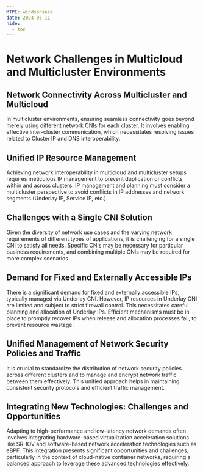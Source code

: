 ```yaml
---
MTPE: windsonsesa
date: 2024-05-11
hide:
  - toc
---
```


# Network Challenges in Multicloud and Multicluster Environments

## Network Connectivity Across Multicluster and Multicloud

In multicluster environments, ensuring seamless connectivity goes beyond merely using different network CNIs
for each cluster. It involves enabling effective inter-cluster communication, which necessitates resolving
issues related to Cluster IP and DNS interoperability.

## Unified IP Resource Management

Achieving network interoperability in multicloud and multicluster setups requires meticulous IP management
to prevent duplication or conflicts within and across clusters. IP management and planning must consider
a multicluster perspective to avoid conflicts in IP addresses and network segments (Underlay IP, Service IP, etc.).

## Challenges with a Single CNI Solution

Given the diversity of network use cases and the varying network requirements of different types of applications,
it is challenging for a single CNI to satisfy all needs. Specific CNIs may be necessary for particular business
requirements, and combining multiple CNIs may be required for more complex scenarios.

## Demand for Fixed and Externally Accessible IPs

There is a significant demand for fixed and externally accessible IPs, typically managed via Underlay CNI.
However, IP resources in Underlay CNI are limited and subject to strict firewall control.
This necessitates careful planning and allocation of Underlay IPs. Efficient mechanisms must be
in place to promptly recover IPs when release and allocation processes fail, to prevent resource wastage.

## Unified Management of Network Security Policies and Traffic

It is crucial to standardize the distribution of network security policies across different clusters
and to manage and encrypt network traffic between them effectively. This unified approach helps in
maintaining consistent security protocols and efficient traffic management.

## Integrating New Technologies: Challenges and Opportunities

Adapting to high-performance and low-latency network demands often involves integrating
hardware-based virtualization acceleration solutions like SR-IOV and software-based
network acceleration technologies such as eBPF. This integration presents significant
opportunities and challenges, particularly in the context of cloud-native container networks,
requiring a balanced approach to leverage these advanced technologies effectively.
